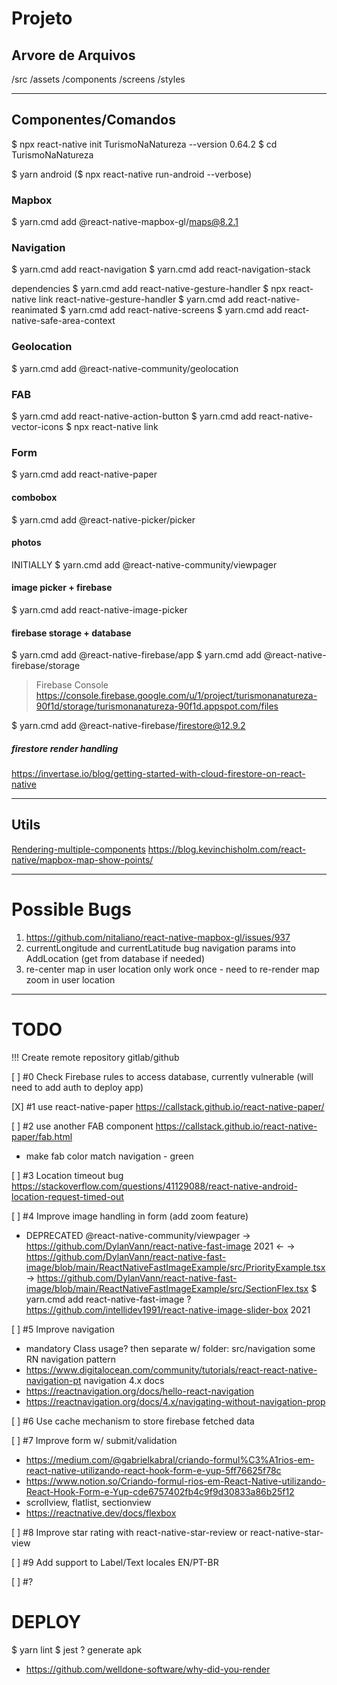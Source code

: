 # Projeto

## Arvore de Arquivos

/src
    /assets
    /components
    /screens
    /styles

---

## Componentes/Comandos

$ npx react-native init TurismoNaNatureza --version 0.64.2
$ cd TurismoNaNatureza

$ yarn android ($ npx react-native run-android --verbose)

### Mapbox
$ yarn.cmd add @react-native-mapbox-gl/maps@8.2.1

### Navigation
$ yarn.cmd add react-navigation
$ yarn.cmd add react-navigation-stack

dependencies
$ yarn.cmd add react-native-gesture-handler
$ npx react-native link react-native-gesture-handler
$ yarn.cmd add react-native-reanimated
$ yarn.cmd add react-native-screens
$ yarn.cmd add react-native-safe-area-context

### Geolocation

$ yarn.cmd add @react-native-community/geolocation

### FAB

$ yarn.cmd add react-native-action-button
$ yarn.cmd add react-native-vector-icons
$ npx react-native link

### Form

$ yarn.cmd add react-native-paper

#### combobox
$ yarn.cmd add @react-native-picker/picker

#### photos
INITIALLY
$ yarn.cmd add @react-native-community/viewpager

#### image picker + firebase
$ yarn.cmd add react-native-image-picker

#### firebase storage + database
$ yarn.cmd add @react-native-firebase/app
$ yarn.cmd add @react-native-firebase/storage

> Firebase Console 
https://console.firebase.google.com/u/1/project/turismonanatureza-90f1d/storage/turismonanatureza-90f1d.appspot.com/files

$ yarn.cmd add @react-native-firebase/firestore@12.9.2

##### firestore render handling
https://invertase.io/blog/getting-started-with-cloud-firestore-on-react-native

---

## Utils

[Rendering-multiple-components](https://codelikethis.com/lessons/react/rendering-multiple-components)
https://blog.kevinchisholm.com/react-native/mapbox-map-show-points/

---

# Possible Bugs

1. https://github.com/nitaliano/react-native-mapbox-gl/issues/937
2. currentLongitude and currentLatitude bug navigation params into AddLocation (get from database if needed)
3. re-center map in user location only work once - need to re-render map zoom in user location

---

# TODO

!!! Create remote repository gitlab/github

[ ] #0 Check Firebase rules to access database, currently vulnerable (will need to add auth to deploy app)

[X] #1 use react-native-paper
https://callstack.github.io/react-native-paper/

[ ] #2 use another FAB component
https://callstack.github.io/react-native-paper/fab.html
- make fab color match navigation - green

[ ] #3 Location timeout bug 
https://stackoverflow.com/questions/41129088/react-native-android-location-request-timed-out

[ ] #4 Improve image handling in form (add zoom feature)
- DEPRECATED @react-native-community/viewpager
-> https://github.com/DylanVann/react-native-fast-image 2021 <-
-> https://github.com/DylanVann/react-native-fast-image/blob/main/ReactNativeFastImageExample/src/PriorityExample.tsx
-> https://github.com/DylanVann/react-native-fast-image/blob/main/ReactNativeFastImageExample/src/SectionFlex.tsx
$ yarn.cmd add react-native-fast-image
? https://github.com/intellidev1991/react-native-image-slider-box 2021

[ ] #5 Improve navigation
- mandatory Class usage? then separate w/ folder: src/navigation
some RN navigation pattern
- https://www.digitalocean.com/community/tutorials/react-react-native-navigation-pt
navigation 4.x docs
- https://reactnavigation.org/docs/hello-react-navigation 
- https://reactnavigation.org/docs/4.x/navigating-without-navigation-prop

[ ] #6 Use cache mechanism to store firebase fetched data

[ ] #7 Improve form w/ submit/validation
- https://medium.com/@gabrielkabral/criando-formul%C3%A1rios-em-react-native-utilizando-react-hook-form-e-yup-5ff76625f78c
- https://www.notion.so/Criando-formul-rios-em-React-Native-utilizando-React-Hook-Form-e-Yup-cde6757402fb4c9f9d30833a86b25f12
- scrollview, flatlist, sectionview
- https://reactnative.dev/docs/flexbox

[ ] #8 Improve star rating with react-native-star-review or react-native-star-view

[ ] #9 Add support to Label/Text locales EN/PT-BR

[ ] #?

# DEPLOY

$ yarn lint
$ jest
? generate apk

* https://github.com/welldone-software/why-did-you-render